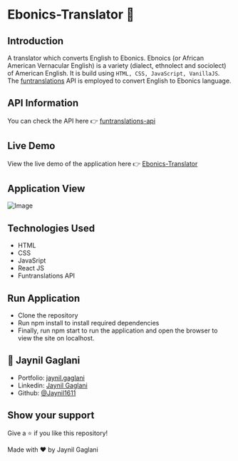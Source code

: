 # Ebonics-Translator 📝


## Introduction
A translator which converts English to Ebonics. Ebnoics (or African American Vernacular English) is a variety (dialect, ethnolect and sociolect) of American English.
It is build using `HTML, CSS, JavaScript, VanillaJS`. The [funtranslations](https://funtranslations.com/) API is employed to convert English to Ebonics language.

## API Information
You can check the API here 👉 [funtranslations-api](https://funtranslations.com/api/ebonics)

## Live Demo
View the live demo of the application here 👉  [Ebonics-Translator](https://jaynil-gaglani-ebonics-translator.netlify.app/)
 
 ## Application View
![Image](https://raw.githubusercontent.com/Jaynil1611/Portfolio-Website/master/images/Ebonics.PNG)
 
## Technologies Used
- HTML
- CSS
- JavaSript
- React JS
- Funtranslations API

## Run Application
- Clone the repository
- Run npm install to install required dependencies
- Finally, run npm start to run the application and open the browser to view the site on localhost.

## 👤 **Jaynil Gaglani**

- Portfolio: [jaynil.gaglani](https://bit.ly/jaynil-profile)
- Linkedin: [Jaynil Gaglani](https://www.linkedin.com/in/jaynilgaglani/)
- Github: [@Jaynil1611](https://github.com/Jaynil1611)

## Show your support
Give a ⭐️ if you like this repository!

Made with ❤️ by Jaynil Gaglani

